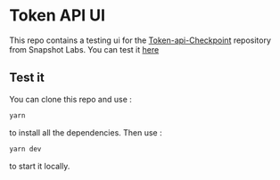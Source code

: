 # Token API UI

This repo contains a testing ui for the [Token-api-Checkpoint](https://github.com/snapshot-labs/token-api-checkpoint) repository from Snapshot Labs. You can test it [here](https://checkpoint-token-api-ui.vercel.app/#/)

## Test it

You can clone this repo and use :
```bash
yarn
```
to install all the dependencies.
Then use :
```bash
yarn dev
```
to start it locally.
